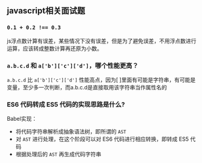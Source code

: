 ## javascript相关面试题

### `0.1 + 0.2 !== 0.3`
js浮点数计算有误差，某些情况下没有误差，但是为了避免误差，不用浮点数进行运算，应该转成整数计算再还原为小数。

### `a.b.c.d` 和 `a['b']['c']['d']`，哪个性能更高？
`a.b.c.d` 比 `a['b']['c']['d']` 性能高点，因为[ ]里面有可能是字符串，有可能是变量，至少多一次判断，而a.b.c.d是直接取用该字符串当作属性名的

### ES6 代码转成 ES5 代码的实现思路是什么?
Babel实现：
- 将代码字符串解析成抽象语法树，即所谓的 `AST`
- 对 `AST` 进行处理，在这个阶段可以对 ES6 代码进行相应转换，即转成 ES5 代码
- 根据处理后的 `AST` 再生成代码字符串